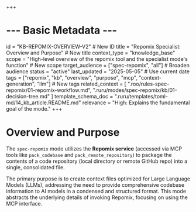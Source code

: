 +++
# --- Basic Metadata ---
id = "KB-REPOMIX-OVERVIEW-V2" # New ID
title = "Repomix Specialist: Overview and Purpose" # New title
context_type = "knowledge_base"
scope = "High-level overview of the repomix tool and the specialist mode's function" # New scope
target_audience = ["spec-repomix", "all"] # Broaden audience
status = "active"
last_updated = "2025-05-05" # Use current date
tags = ["repomix", "kb", "overview", "purpose", "mcp", "context-generation", "llm"] # New tags
related_context = [
    ".roo/rules-spec-repomix/01-repomix-workflow.md",
    ".ruru/modes/spec-repomix/kb/01-decision-tree.md"
    ]
template_schema_doc = ".ruru/templates/toml-md/14_kb_article.README.md"
relevance = "High: Explains the fundamental goal of the mode."
+++

# Overview and Purpose

The `spec-repomix` mode utilizes the **Repomix service** (accessed via MCP tools like `pack_codebase` and `pack_remote_repository`) to package the contents of a code repository (local directory or remote GitHub repo) into a single, consolidated file.

The primary purpose is to create context files optimized for Large Language Models (LLMs), addressing the need to provide comprehensive codebase information to AI models in a condensed and structured format. This mode abstracts the underlying details of invoking Repomix, focusing on using the MCP interface.